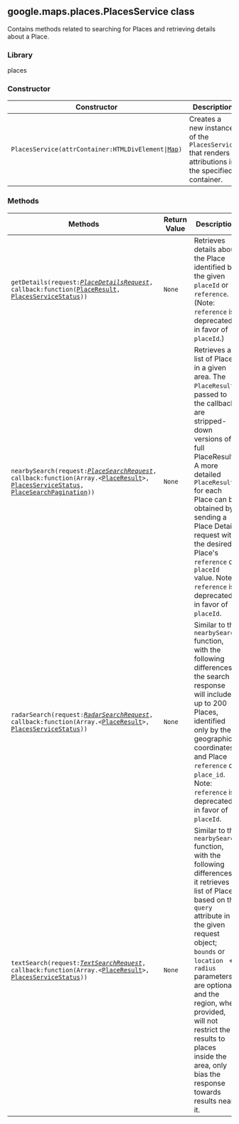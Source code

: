 <h2 id="PlacesService">
google.maps.places.PlacesService
class
</h2><p>Contains methods related to searching for Places and retrieving details about a Place.</p><h3>Library</h3><p>places</p><h3>Constructor</h3><table summary="class PlacesService - Constructor" width="100%">
<thead>
<tr><th>Constructor</th>
<th>Description</th>
</tr></thead>
<tbody>
<tr>
<td><code>PlacesService(attrContainer:HTMLDivElement|<a href="https://github.com/amenadiel/google-maps-documentation/blob/master/docs/google.maps.Map.md">Map</a>)</code></td>
<td>Creates a new instance of the <code>PlacesService</code> that renders attributions in the specified container.</td>
</tr>
</tbody>
</table><h3>Methods</h3><table summary="class PlacesService - Methods" width="100%">
<thead>
<tr><th>Methods</th>
<th>Return Value</th>
<th>Description</th>
</tr></thead>
<tbody>
<tr>
<td><code>getDetails(request:<a href="https://github.com/amenadiel/google-maps-documentation/blob/master/docs/google.maps.places.PlaceDetailsRequest.md"><em>PlaceDetailsRequest</em></a>, callback:function(<a href="https://github.com/amenadiel/google-maps-documentation/blob/master/docs/google.maps.places.PlaceResult.md">PlaceResult</a>, <a href="https://github.com/amenadiel/google-maps-documentation/blob/master/docs/google.maps.places.PlacesServiceStatus.md">PlacesServiceStatus</a>))</code></td>
<td><code>None</code></td>
<td>Retrieves details about the Place identified by the given <code>placeId</code> or <code>reference</code>. (Note: <code>reference</code> is deprecated in favor of <code>placeId</code>.)</td>
</tr>
<tr>
<td><code>nearbySearch(request:<a href="https://github.com/amenadiel/google-maps-documentation/blob/master/docs/google.maps.places.PlaceSearchRequest.md"><em>PlaceSearchRequest</em></a>, callback:function(Array.&lt;<a href="https://github.com/amenadiel/google-maps-documentation/blob/master/docs/google.maps.places.PlaceResult.md">PlaceResult</a>&gt;, <a href="https://github.com/amenadiel/google-maps-documentation/blob/master/docs/google.maps.places.PlacesServiceStatus.md">PlacesServiceStatus</a>,
<a href="https://github.com/amenadiel/google-maps-documentation/blob/master/docs/google.maps.places.PlaceSearchPagination.md">PlaceSearchPagination</a>))</code></td>
<td><code>None</code></td>
<td>Retrieves a list of Places in a given area. The <code>PlaceResult</code>s passed to the callback are stripped-down versions of a full PlaceResult. A more detailed <code>PlaceResult</code> for each Place can be obtained by sending a Place Details request with the desired Place's <code>reference</code> or <code>placeId</code> value. Note: <code>reference</code> is deprecated in favor of <code>placeId</code>.</td>
</tr>
<tr>
<td><code>radarSearch(request:<a href="https://github.com/amenadiel/google-maps-documentation/blob/master/docs/google.maps.places.RadarSearchRequest.md"><em>RadarSearchRequest</em></a>, callback:function(Array.&lt;<a href="https://github.com/amenadiel/google-maps-documentation/blob/master/docs/google.maps.places.PlaceResult.md">PlaceResult</a>&gt;, <a href="https://github.com/amenadiel/google-maps-documentation/blob/master/docs/google.maps.places.PlacesServiceStatus.md">PlacesServiceStatus</a>))</code></td>
<td><code>None</code></td>
<td>Similar to the <code>nearbySearch</code> function, with the following differences: the search response will include up to 200 Places, identified only by their geographic coordinates and Place <code>reference</code> or <code>place_id</code>. Note: <code>reference</code> is deprecated in favor of <code>placeId</code>.</td>
</tr>
<tr>
<td><code>textSearch(request:<a href="https://github.com/amenadiel/google-maps-documentation/blob/master/docs/google.maps.places.TextSearchRequest.md"><em>TextSearchRequest</em></a>, callback:function(Array.&lt;<a href="https://github.com/amenadiel/google-maps-documentation/blob/master/docs/google.maps.places.PlaceResult.md">PlaceResult</a>&gt;, <a href="https://github.com/amenadiel/google-maps-documentation/blob/master/docs/google.maps.places.PlacesServiceStatus.md">PlacesServiceStatus</a>))</code></td>
<td><code>None</code></td>
<td>Similar to the <code>nearbySearch</code> function, with the following differences: it retrieves a list of Places based on the <code>query</code> attribute in the given request object; <code>bounds</code> or <code>location </code> + <code>radius</code> parameters are optional; and the region, when provided, will not restrict the results to places inside the area, only bias the response towards results near it.</td>
</tr>
</tbody>
</table>